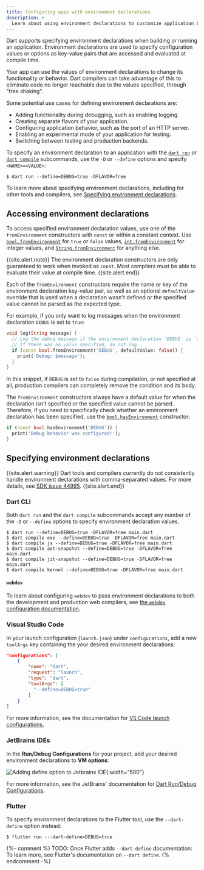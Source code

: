```yaml
---
title: Configuring apps with environment declarations
description: >
  Learn about using environment declarations to customize application behavior.
---
```


Dart supports specifying environment declarations when
building or running an application.
Environment declarations are used to specify
configuration values or options as key-value pairs
that are accessed and evaluated at compile time.

Your app can use the values of environment declarations
to change its functionality or behavior.
Dart compilers can take advantage of this to eliminate code
no longer reachable due to the values specified, through "tree shaking".

Some potential use cases for defining environment declarations are:

* Adding functionality during debugging, such as enabling logging.
* Creating separate flavors of your application.
* Configuring application behavior, such as the port of an HTTP server.
* Enabling an experimental mode of your application for testing.
* Switching between testing and production backends.

To specify an environment declaration
to an application with the [`dart run`][] or [`dart compile`][] subcommands,
use the `-D` or `--define` options and specify `<NAME>=<VALUE>`:

```terminal
$ dart run --define=DEBUG=true -DFLAVOR=free
```

To learn more about specifying environment declarations,
including for other tools and compilers, see
[Specifying environment declarations][].

[`dart run`]: /tools/dart-run
[`dart compile`]: /tools/dart-compile
[Specifying environment declarations]: #specifying-environment-declarations

## Accessing environment declarations

To access specified environment declaration values,
use one of the `fromEnvironment` constructors
with `const` or within a constant context.
Use [`bool.fromEnvironment`][bool-from] for `true` or `false` values,
[`int.fromEnvironment`][int-from] for integer values,
and [`String.fromEnvironment`][string-from] for anything else.

{{site.alert.note}}
  The environment declaration constructors are only guaranteed
  to work when invoked as `const`.
  Most compilers must be able to evaluate their value at compile time.
{{site.alert.end}}

Each of the `fromEnvironment` constructors require the
name or key of the environment declaration key-value pair,
as well as an optional `defaultValue` override
that is used when a declaration wasn't defined
or the specified value cannot be parsed as the expected type.

For example, if you only want to log messages
when the environment declaration `DEBUG` is set to `true`:

<?code-excerpt "misc/lib/development/environment_declarations.dart (debug-log)"?>
```dart
void log(String message) {
  // Log the debug message if the environment declaration 'DEBUG' is `true`.
  // If there was no value specified, do not log.
  if (const bool.fromEnvironment('DEBUG', defaultValue: false)) {
    print('Debug: $message');
  }
}
```

In this snippet, if `DEBUG` is set to `false`
during compilation, or not specified at all,
production compilers can completely remove the condition and its body.

The `fromEnvironment` constructors always
have a default value for when the declaration isn't specified
or the specified value cannot be parsed.
Therefore, if you need to specifically check whether
an environment declaration has been specified,
use the [`bool.hasEnvironment`][bool-has] constructor:

<?code-excerpt "misc/lib/development/environment_declarations.dart (has-debug)"?>
```dart
if (const bool.hasEnvironment('DEBUG')) {
  print('Debug behavior was configured!');
}
```

[string-from]: {{site.dart-api}}/{{site.data.pkg-vers.SDK.channel}}/dart-core/String/String.fromEnvironment.html
[int-from]: {{site.dart-api}}/{{site.data.pkg-vers.SDK.channel}}/dart-core/int/int.fromEnvironment.html
[bool-from]: {{site.dart-api}}/{{site.data.pkg-vers.SDK.channel}}/dart-core/bool/bool.fromEnvironment.html
[bool-has]: {{site.dart-api}}/{{site.data.pkg-vers.SDK.channel}}/dart-core/bool/bool.hasEnvironment.html

## Specifying environment declarations

{{site.alert.warning}}
  Dart tools and compilers currently do not
  consistently handle environment declarations
  with comma-separated values.
  For more details,
  see [SDK issue 44995][].
{{site.alert.end}}

[SDK issue 44995]: https://github.com/dart-lang/sdk/issues/44995

### Dart CLI

Both `dart run` and the `dart compile` subcommands accept
any number of the `-D` or `--define` options
to specify environment declaration values.

```terminal
$ dart run --define=DEBUG=true -DFLAVOR=free main.dart
$ dart compile exe --define=DEBUG=true -DFLAVOR=free main.dart
$ dart compile js --define=DEBUG=true -DFLAVOR=free main.dart
$ dart compile aot-snapshot --define=DEBUG=true -DFLAVOR=free main.dart
$ dart compile jit-snapshot --define=DEBUG=true -DFLAVOR=free main.dart
$ dart compile kernel --define=DEBUG=true -DFLAVOR=free main.dart
```

#### `webdev`

To learn about configuring `webdev` to pass environment declarations
to both the development and production web compilers,
see [the `webdev` configuration documentation][webdev-config].

[webdev-config]: {{site.pub-pkg}}/build_web_compilers#configuring--d-environment-variables

### Visual Studio Code

In your launch configuration (`launch.json`) under `configurations`,
add a new `toolArgs` key containing the your desired environment declarations:

```json
"configurations": [
    {
        "name": "Dart",
        "request": "launch",
        "type": "dart",
        "toolArgs": [
          "--define=DEBUG=true"
        ]
    }
]
```

For more information, see the documentation for
[VS Code launch configurations.][VSC instructions]

[VSC instructions]: https://code.visualstudio.com/docs/editor/debugging#_launch-configurations

### JetBrains IDEs

In the **Run/Debug Configurations** for your project,
add your desired environment declarations to **VM options**:

![Adding define option to Jetbrains IDE](/assets/img/env-decl-jetbrains.png){:width="500"}

For more information, see the JetBrains' documentation for
[Dart Run/Debug Configurations][jetbrains-run-debug].

[jetbrains-run-debug]: https://www.jetbrains.com/help/webstorm/run-debug-configuration-dart-command-line-application.html

### Flutter

To specify environment declarations to the Flutter tool,
use the `--dart-define` option instead:

```terminal
$ flutter run ---dart-define=DEBUG=true
```

{%- comment %}
  TODO: Once Flutter adds `--dart-define` documentation:
  To learn more, see Flutter's documentation on `--dart define`.
{% endcomment -%}
